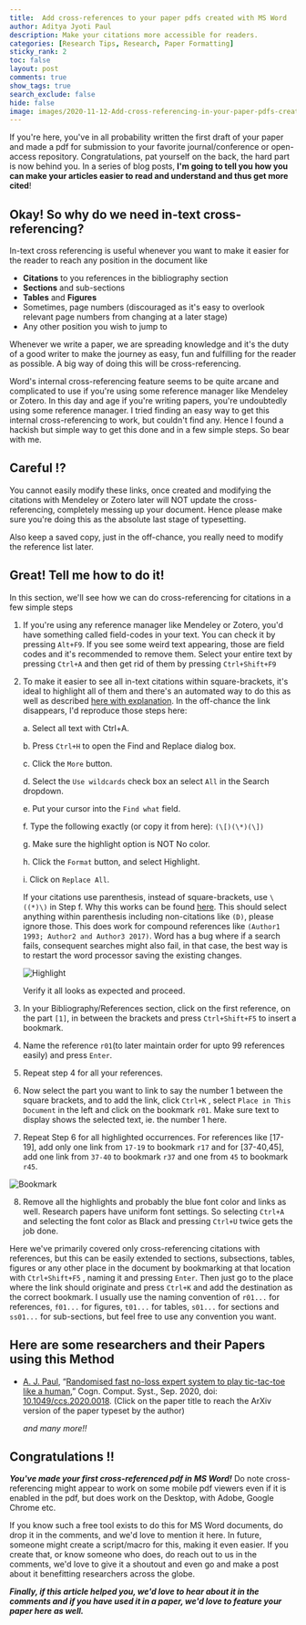 ```yaml
---
title:  Add cross-references to your paper pdfs created with MS Word
author: Aditya Jyoti Paul
description: Make your citations more accessible for readers.
categories: [Research Tips, Research, Paper Formatting]
sticky_rank: 2
toc: false
layout: post
comments: true
show_tags: true
search_exclude: false
hide: false
image: images/2020-11-12-Add-cross-referencing-in-your-paper-pdfs-created-with-MS-Word/frontimage.jpg
---
```


If you're here, you've in all probability written the first draft of your paper and made a pdf for submission to your favorite journal/conference or open-access repository. Congratulations, pat yourself on the back, the hard part is now behind you. In a series of  blog posts, **I'm going to tell you how you can make your articles easier to read and understand and thus get more cited**!

## Okay! So why do we need in-text cross-referencing?

In-text cross referencing is useful whenever you want to make it easier for the reader to reach any position in the document like

- **Citations** to you references in the bibliography section
- **Sections** and sub-sections
- **Tables** and **Figures**
- Sometimes, page numbers (discouraged as it's easy to overlook relevant page numbers from changing at a later stage)
- Any other position you wish to jump to

Whenever we write a paper, we are spreading knowledge and it's the duty of a good writer to make the journey as easy, fun and fulfilling for the reader as possible. A big way of doing this will be cross-referencing.

Word's internal cross-referencing feature seems to be quite arcane and complicated to use if you're using some reference manager like Mendeley or Zotero. In this day and age if you're writing papers, you're undoubtedly using some reference manager. I tried finding an easy way to get this internal cross-referencing to work, but couldn't find any. Hence I found a hackish but simple way to get this done and  in a few simple steps. So bear with me.

## Careful !? 

You cannot easily modify these links, once created and modifying the citations with Mendeley or Zotero later will NOT update the cross-referencing, completely messing up your document. Hence please make sure you're doing this as the absolute last stage of typesetting.

Also keep a saved copy, just in the off-chance, you really need to modify the reference list later.

## Great! Tell me how to do it!

In this section, we'll see how we can do cross-referencing for citations in a few simple steps

1. If you're using any reference manager like Mendeley or Zotero, you'd have something called field-codes in your text. You can check it by pressing `Alt+F9`. If you see some weird text appearing, those are field codes and it's recommended to remove them. Select your entire text by pressing `Ctrl+A` and then get rid of them by pressing `Ctrl+Shift+F9`

2. To make it easier to see all in-text citations within square-brackets, it's ideal to highlight all of them and there's an automated way to do this as well as described [here with explanation](https://cybertext.wordpress.com/2011/06/20/word-replace-and-reformat-text-inside-square-brackets-using-wildcards/). In the off-chance the link disappears, I'd reproduce those steps here:

   a. Select all text with Ctrl+A.

   b. Press `Ctrl+H` to open the Find and Replace dialog box.

   c. Click the `More` button.

   d. Select the `Use wildcards` check box an select `All` in the Search dropdown.

   e. Put your cursor into the `Find what` field.

   f. Type the following exactly (or copy it from here): `(\[)(\*)(\])`

   g. Make sure the highlight option is NOT No color.

   h. Click the `Format` button, and select Highlight.

   i. Click on `Replace All`.

   If your citations use parenthesis, instead of square-brackets, use `\((*)\)` in Step f. Why this works can be found [here](https://bioexpressblog.wordpress.com/2014/04/16/highlight-words-enclosed-in-parenthesis-in-ms-word/). This should select anything within parenthesis including non-citations like `(D)`, please ignore those. This does work for compound references like `(Author1 1993; Author2 and Author3 2017)`. Word has a bug where if a search fails, consequent searches might also fail, in that case, the best way is to restart the word processor saving the existing changes.

   ![Highlight](https://github.com/carlsrm/blog/blob/master/images/2020-11-12-Add-cross-referencing-in-your-paper-pdfs-created-with-MS-Word/Highlight.png)

   Verify it all looks as expected and proceed.

3. In your Bibliography/References section, click on the first reference, on the part `[1]`, in between the brackets and press `Ctrl+Shift+F5` to insert a bookmark.

4. Name the reference `r01`(to later maintain order for upto 99 references easily) and press `Enter`. 

5. Repeat step 4 for all your references.

6. Now select the part you want to link to say the number 1 between the square brackets, and to add the link, click `Ctrl+K` , select `Place in This Document` in the left and click on the bookmark `r01`. Make sure text to display shows the selected text, ie. the number 1 here.

7. Repeat Step 6 for all highlighted occurrences. For references like [17-19], add only one link from `17-19` to bookmark `r17` and for [37-40,45], add one link from `37-40` to bookmark `r37` and one from `45` to bookmark `r45`.

![Bookmark](https://github.com/carlsrm/blog/blob/master/images/2020-11-12-Add-cross-referencing-in-your-paper-pdfs-created-with-MS-Word/Bookmark.png)

8. Remove all the highlights and probably the blue font color and links as well. Research papers have uniform font settings. So selecting `Ctrl+A` and selecting the font color as Black and pressing `Ctrl+U` twice gets the job done.

Here we've primarily covered only cross-referencing citations with references, but this can be easily extended to sections, subsections, tables, figures or any other place in the document by bookmarking at that location with `Ctrl+Shift+F5` , naming it and pressing `Enter`. Then just go to the place where the link should originate and press `Ctrl+K` and add the destination as the correct bookmark. I usually use the naming convention of `r01...` for references, `f01...` for figures, `t01...` for tables, `s01...` for sections and `ss01...` for sub-sections, but feel free to use any convention you want.

## Here are some researchers and their Papers using this Method

- [A. J. Paul](https://orcid.org/0000-0002-4351-2108), “[Randomised fast no-loss expert system to play tic-tac-toe like a human](https://arxiv.org/abs/2009.11225v2),” Cogn. Comput. Syst., Sep. 2020, doi: [10.1049/ccs.2020.0018](https://doi.org/10.1049/ccs.2020.0018). (Click on the paper title to reach the ArXiv version of the paper typeset by the author)

  *and many more!!*

## Congratulations !!

***You've made your first cross-referenced pdf in MS Word!*** Do note cross-referencing might appear to work on some mobile pdf viewers even if it is enabled in the pdf, but does work on the Desktop, with Adobe, Google Chrome etc.

If you know such a free tool exists to do this for MS Word documents, do drop it in the comments, and we'd love to mention it here. In future, someone might create a script/macro for this, making it even easier. If you create that, or know someone who does, do reach out to us in the comments, we'd love to give it a shoutout and even go and make a post about it benefitting researchers across the globe.

***Finally, if this article helped you, we'd love to hear about it in the comments and if you have used it in a paper, we'd love to feature your paper here as well.***
